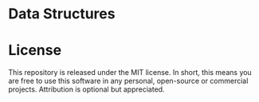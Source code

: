 # Data Structures

# License
This repository is released under the MIT license. In short, this means you are free to use this software in any personal, open-source or commercial projects. Attribution is optional but appreciated.
